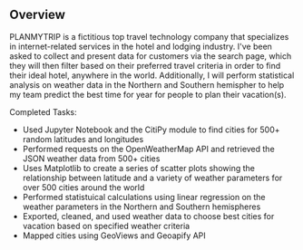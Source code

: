 ## Overview
PLANMYTRIP is a fictitious top travel technology company that specializes in internet-related services in the hotel and lodging industry. I've been asked to collect and present data for customers via the search page, which they will then filter based on their preferred travel criteria in order to find their ideal hotel, anywhere in the world. Additionally, I will perform statistical analysis on weather data in the Northern and Southern hemispher to help my team predict the best time for year for people to plan their vacation(s).

Completed Tasks:
- Used Jupyter Notebook and the CitiPy module to find cities for 500+ random 
latitudes and longitudes
- Performed requests on the OpenWeatherMap API and retrieved the JSON weather data from 500+ cities
- Uses Matplotlib to create a series of scatter plots showing the relationship between latitude and a variety of weather parameters for over 500 cities around the world
- Performed statistuical calculations using linear regression on the weather parameters in the Northern and Southern hemispheres
- Exported, cleaned, and used weather data to choose best cities for vacation based on specified weather criteria
- Mapped cities using GeoViews and Geoapify API
